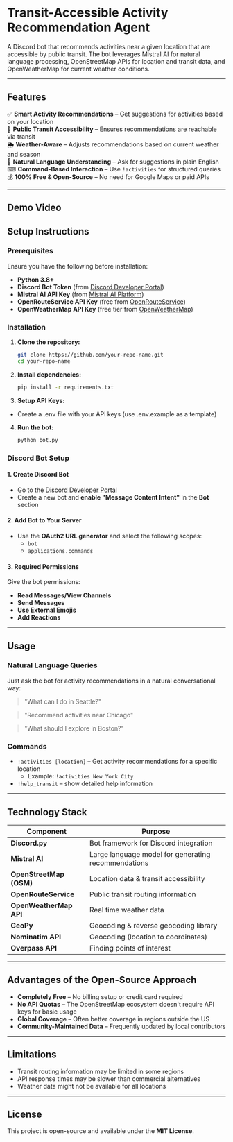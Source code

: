
# Transit-Accessible Activity Recommendation Agent

A Discord bot that recommends activities near a given location that are accessible by public transit. The bot leverages Mistral AI for natural language processing, OpenStreetMap APIs for location and transit data, and OpenWeatherMap for current weather conditions.

---

## Features

✅ **Smart Activity Recommendations** – Get suggestions for activities based on your location  
🚆 **Public Transit Accessibility** – Ensures recommendations are reachable via transit  
🌦 **Weather-Aware** – Adjusts recommendations based on current weather and season  
🤖 **Natural Language Understanding** – Ask for suggestions in plain English  
⌨ **Command-Based Interaction** – Use `!activities` for structured queries  
💰 **100% Free & Open-Source** – No need for Google Maps or paid APIs  

---

## Demo Video


## Setup Instructions

### Prerequisites

Ensure you have the following before installation:

- **Python 3.8+**
- **Discord Bot Token** (from [Discord Developer Portal](https://discord.com/developers/applications))
- **Mistral AI API Key** (from [Mistral AI Platform](https://mistral.ai/))
- **OpenRouteService API Key** (free from [OpenRouteService](https://openrouteservice.org/))
- **OpenWeatherMap API Key** (free tier from [OpenWeatherMap](https://openweathermap.org/))

### Installation

1. **Clone the repository:**
   ```bash
   git clone https://github.com/your-repo-name.git
   cd your-repo-name
   
2. **Install dependencies:**
   ```bash
   pip install -r requirements.txt

3. **Setup API Keys:**
- Create a .env file with your API keys (use .env.example as a template)

4. **Run the bot:**
   ```bash
   python bot.py


### Discord Bot Setup

#### 1. Create Discord Bot  
- Go to the [Discord Developer Portal](https://discord.com/developers/applications)  
- Create a new bot and **enable "Message Content Intent"** in the **Bot** section  

#### 2. Add Bot to Your Server  
- Use the **OAuth2 URL generator** and select the following scopes:  
  - `bot`  
  - `applications.commands`  

#### 3. Required Permissions  
Give the bot permissions:  
- **Read Messages/View Channels**  
- **Send Messages**  
- **Use External Emojis**  
- **Add Reactions**  

---

## Usage  

### Natural Language Queries   
Just ask the bot for activity recommendations in a natural conversational way:

> "What can I do in Seattle?"

> "Recommend activities near Chicago"

> "What should I explore in Boston?"

### Commands  
- `!activities [location]` – Get activity recommendations for a specific location  
  - Example: `!activities New York City`  
- `!help_transit` – show detailed help information  

---

## Technology Stack  

| Component | Purpose |  
|-----------|---------|  
| **Discord.py** | Bot framework for Discord integration |  
| **Mistral AI** | Large language model for generating recommendations |  
| **OpenStreetMap (OSM)** | Location data & transit accessibility |  
| **OpenRouteService** | Public transit routing information |  
| **OpenWeatherMap API** | Real time weather data |  
| **GeoPy** | Geocoding & reverse geocoding library|  
| **Nominatim API** | Geocoding (location to coordinates)|  
| **Overpass API** | Finding points of interest|  


---

## Advantages of the Open-Source Approach 

- **Completely Free** – No billing setup or credit card required  
- **No API Quotas** – The OpenStreetMap ecosystem doesn't require API keys for basic usage
- **Global Coverage** – Often better coverage in regions outside the US 
- **Community-Maintained Data** – Frequently updated by local contributors 

---

## Limitations  

- Transit routing information may be limited in some regions
- API response times may be slower than commercial alternatives
- Weather data might not be available for all locations

---

## License  

This project is open-source and available under the **MIT License**.  
